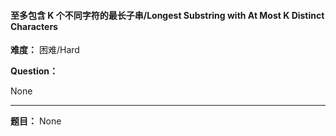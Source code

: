#### 至多包含 K 个不同字符的最长子串/Longest Substring with At Most K Distinct Characters
**难度：** 困难/Hard

**Question：** 

None

------

**题目：** 
None

